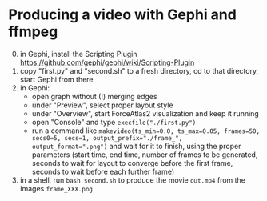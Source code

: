 Producing a video with Gephi and ffmpeg
=======================================
0. in Gephi, install the Scripting Plugin <https://github.com/gephi/gephi/wiki/Scripting-Plugin>
1. copy "first.py" and "second.sh" to a fresh directory, cd to that directory, start Gephi from there
2. in Gephi: 
    * open graph without (!) merging edges
    * under "Preview", select proper layout style
    * under "Overview", start ForceAtlas2 visualization and keep it running
    * open "Console" and type ``execfile("./first.py")``
    * run a command like ``makevideo(ts_min=0.0, ts_max=0.05, frames=50, secs0=5, secs=1, output_prefix="./frame_", output_format=".png")`` and wait for it to finish, using the proper parameters (start time, end time, number of frames to be generated, seconds to wait for layout to converge before the first frame, seconds to wait before each further frame)
3. in a shell, run ``bash second.sh`` to produce the movie ``out.mp4`` from the images ``frame_XXX.png``
